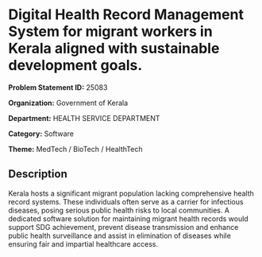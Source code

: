 # Digital Health Record Management System for migrant workers in Kerala aligned with sustainable development goals.

**Problem Statement ID:** 25083

**Organization:** Government of Kerala

**Department:** HEALTH SERVICE DEPARTMENT

**Category:** Software

**Theme:** MedTech / BioTech / HealthTech

## Description

Kerala hosts a significant migrant population lacking comprehensive health record systems. These individuals often serve as a carrier for infectious diseases, posing serious public health risks to local communities. A dedicated software solution for maintaining migrant health records would support SDG achievement, prevent disease transmission and enhance public health surveillance and assist in elimination of diseases while ensuring fair and impartial healthcare access.

